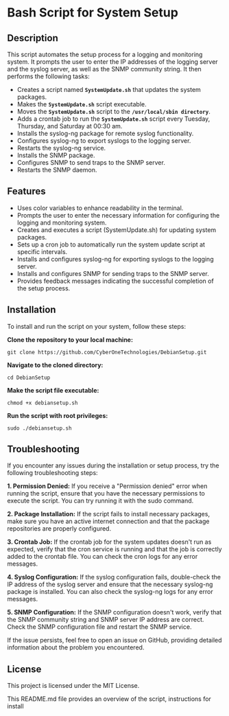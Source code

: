 # Bash Script for System Setup

## Description
This script automates the setup process for a logging and monitoring system. It prompts the user to enter the IP addresses of the logging server and the syslog server, as well as the SNMP community string. It then performs the following tasks:

- Creates a script named **`SystemUpdate.sh`** that updates the system packages.
- Makes the **`SystemUpdate.sh`** script executable.
- Moves the **`SystemUpdate.sh`** script to the **`/usr/local/sbin directory`**.
- Adds a crontab job to run the **`SystemUpdate.sh`** script every Tuesday, Thursday, and Saturday at 00:30 am.
- Installs the syslog-ng package for remote syslog functionality.
- Configures syslog-ng to export syslogs to the logging server.
- Restarts the syslog-ng service.
- Installs the SNMP package.
- Configures SNMP to send traps to the SNMP server.
- Restarts the SNMP daemon.

## Features
- Uses color variables to enhance readability in the terminal.
- Prompts the user to enter the necessary information for configuring the logging and monitoring system.
- Creates and executes a script (SystemUpdate.sh) for updating system packages.
- Sets up a cron job to automatically run the system update script at specific intervals.
- Installs and configures syslog-ng for exporting syslogs to the logging server.
- Installs and configures SNMP for sending traps to the SNMP server.
- Provides feedback messages indicating the successful completion of the setup process.

## Installation

To install and run the script on your system, follow these steps:

**Clone the repository to your local machine:**

```
git clone https://github.com/CyberOneTechnologies/DebianSetup.git
```

**Navigate to the cloned directory:**

```
cd DebianSetup
```

**Make the script file executable:**

```
chmod +x debiansetup.sh
```


**Run the script with root privileges:**

```
sudo ./debiansetup.sh
```


## Troubleshooting
If you encounter any issues during the installation or setup process, try the following troubleshooting steps:

**1. Permission Denied:** If you receive a "Permission denied" error when running the script, ensure that you have the necessary permissions to execute the script. You can try running it with the sudo command.

**2. Package Installation:** If the script fails to install necessary packages, make sure you have an active internet connection and that the package repositories are properly configured.

**3. Crontab Job:** If the crontab job for the system updates doesn't run as expected, verify that the cron service is running and that the job is correctly added to the crontab file. You can check the cron logs for any error messages.

**4. Syslog Configuration:** If the syslog configuration fails, double-check the IP address of the syslog server and ensure that the necessary syslog-ng package is installed. You can also check the syslog-ng logs for any error messages.

**5. SNMP Configuration:** If the SNMP configuration doesn't work, verify that the SNMP community string and SNMP server IP address are correct. Check the SNMP configuration file and restart the SNMP service.

If the issue persists, feel free to open an issue on GitHub, providing detailed information about the problem you encountered.

## License
This project is licensed under the MIT License.


This README.md file provides an overview of the script, instructions for install

